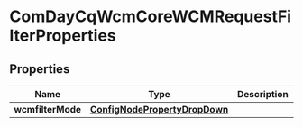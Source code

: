 

# ComDayCqWcmCoreWCMRequestFilterProperties

## Properties

Name | Type | Description | Notes
------------ | ------------- | ------------- | -------------
**wcmfilterMode** | [**ConfigNodePropertyDropDown**](ConfigNodePropertyDropDown.md) |  |  [optional]



